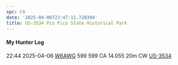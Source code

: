 ```yaml
---
spc: CA
date: '2025-04-06T22:47:11.720394'
title: US-3534 Pio Pico State Historical Park
---
```


#### My Hunter Log
22:44    2025-04-06    [W6AWG](https://qrz.com/db/W6AWG)    599    599    CA    14.055    20m    CW    [US-3534](https://pota.app/#/park/US-3534)